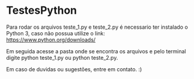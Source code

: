 # TestesPython

Para rodar os arquivos teste_1.py e teste_2.py é necessario ter instalado o Python 3, caso não possua utilize o link: https://www.python.org/downloads/

Em seguida acesse a pasta onde se encontra os arquivos e pelo terminal digite python teste_1.py ou python teste_2.py.

Em caso de duvidas ou sugestões, entre em contato. :)
